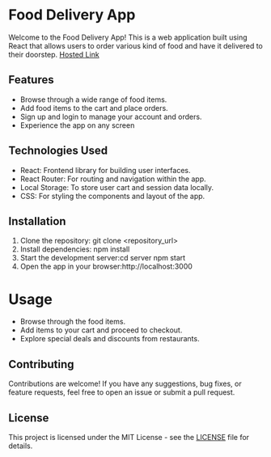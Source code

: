 # Food Delivery App

Welcome to the Food Delivery App! This is a web application built using React that allows users to order various kind of food and have it delivered to their doorstep.
[Hosted Link](https://food-cart-abhi-kainthla.netlify.app/)

## Features

- Browse through a wide range of food items.
- Add food items to the cart and place orders.
- Sign up and login to manage your account and orders.
- Experience the app on any screen

## Technologies Used

- React: Frontend library for building user interfaces.
- React Router: For routing and navigation within the app.
- Local Storage: To store user cart and session data locally.
- CSS: For styling the components and layout of the app.

## Installation

1. Clone the repository: git clone <repository_url>
2. Install dependencies: npm install
3. Start the development server:cd server npm start
4. Open the app in your browser:http://localhost:3000

# Usage

- Browse through the food items.
- Add items to your cart and proceed to checkout.
- Explore special deals and discounts from restaurants.

## Contributing

Contributions are welcome! If you have any suggestions, bug fixes, or feature requests, feel free to open an issue or submit a pull request.

## License

This project is licensed under the MIT License - see the [LICENSE](LICENSE) file for details.
